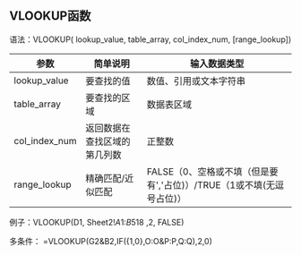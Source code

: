 ## VLOOKUP函数

语法：VLOOKUP( lookup_value,  table_array,  col_index_num,  [range_lookup])

| **参数**      | **简单说明**                 | **输入数据类型**                                             |
| ------------- | ---------------------------- | ------------------------------------------------------------ |
| lookup_value  | 要查找的值                   | 数值、引用或文本字符串                                       |
| table_array   | 要查找的区域                 | 数据表区域                                                   |
| col_index_num | 返回数据在查找区域的第几列数 | 正整数                                                       |
| range_lookup  | 精确匹配/近似匹配            | FALSE（0、空格或不填（但是要有','占位)）/TRUE（1或不填(无逗号占位)） |

例子：VLOOKUP(D1, Sheet2!$A$1:$B$518 ,2,  FALSE)

多条件：
=VLOOKUP(G2&B2,IF({1,0},O:O&P:P,Q:Q),2,0)

